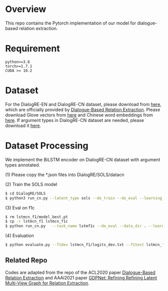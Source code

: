 # Overview

This repo contains the Pytorch implementation of our model for dialogue-based relation extraction.

# Requirement
```
python>=3.6
torch>=1.7.1 
CUDA >= 10.2
```

# Dataset

For the DialogRE-EN and DialogRE-CN dataset, please download from [here](https://github.com/nlpdata/dialogre/tree/master/data_v2), which are officially provided by [Dialogue-Based Relation Extraction](https://arxiv.org/abs/2004.08056). Please download Glove vectors from [here](https://www.kaggle.com/thanakomsn/glove6b300dtxt/data) and Chinese word embeddings from [here](https://pan.baidu.com/s/19wQrclyynOnco3JBvnI5pA). If argument types in DialogRE-CN dataset are needed, please download it [here](https://github.com/frankdarkluo/SOLS/tree/main/DialogRE/datacn).

# Dataset Processing

We implement the BiLSTM encoder on DialogRE-CN dataset with argument types annotated.

(1) Please copy the *.json files into DialogRE/SOLS/datacn

(2) Train the SOLS model
```sh
$ cd DialogRE/SOLS
$ python3 run_cn.py --latent_type sols --do_train --do_eval --learning_rate 3e-4   --num_train_epochs 20.0   --output_dir lstmcn_f1
```

(3) Eval on f1c
```sh
$ rm lstmcn_f1/model_best.pt
$ cp -r lstmcn_f1 lstmcn_f1c
$ python run_cn.py   --task_name lstmf1c --do_eval --data_dir . --learning_rate 3e-4   --num_train_epochs 20.0   --output_dir lstmcn_f1c
```

(4) Evaluation
```sh
$ python evaluate.py --f1dev lstmcn_f1/logits_dev.txt --f1test lstmcn_f1/logits_test.txt --f1cdev lstmcn_f1c/logits_dev.txt --f1ctest lstmcn_f1c/logits_test.txt
```

## Related Repo
Codes are adapted from the repo of the ACL2020 paper [Dialogue-Based Relation Extraction](https://github.com/nlpdata/dialogre) and AAAI2021 paper [GDPNet: Refining Refining Latent Multi-View Graph for Relation Extraction](https://github.com/XueFuzhao/GDPNet). 

